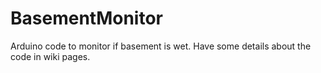 # BasementMonitor
Arduino code to monitor if basement is wet.
Have some details about the code in wiki pages.

